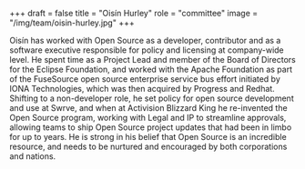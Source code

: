 +++
draft = false
title = "Oisín Hurley"
role = "committee"
image = "/img/team/oisin-hurley.jpg"
+++

Oisín has worked with Open Source as a developer, contributor and as a software executive responsible for policy and licensing at company-wide level. He spent time as a Project Lead and member of the Board of Directors for the Eclipse Foundation, and worked with the Apache Foundation as part of the FuseSource open source enterprise service bus effort initiated by IONA Technologies, which was then acquired by Progress and Redhat. Shifting to a non-developer role, he set policy for open source development and use at Swrve, and when at Activision Blizzard King he re-invented the Open Source program, working with Legal and IP to streamline approvals, allowing teams to ship Open Source project updates that had been in limbo for up to years. He is strong in his belief that Open Source is an incredible resource, and needs to be nurtured and encouraged by both corporations and nations.
